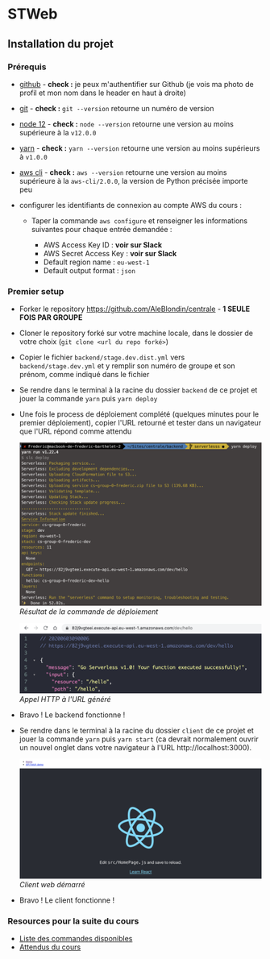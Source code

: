 # STWeb

## Installation du projet

### Prérequis

- [github](https://github.com) - **check :** je peux m'authentifier sur Github (je vois ma photo de profil et mon nom dans le header en haut à droite)
- [git](https://git-scm.com/book/en/v2/Getting-Started-Installing-Git) - **check :** `git --version` retourne un numéro de version
- [node 12](https://nodejs.org/en/download/) - **check :** `node --version` retourne une version au moins supérieure à la `v12.0.0`
- [yarn](https://yarnpkg.com/getting-started/install) - **check :** `yarn --version` retourne une version au moins supérieurs à `v1.0.0`
- [aws cli](https://docs.aws.amazon.com/cli/latest/userguide/install-cliv2.html) - **check :** `aws --version` retourne une version au moins supérieure à la `aws-cli/2.0.0`, la version de Python précisée importe peu
- configurer les identifiants de connexion au compte AWS du cours :

    - Taper la commande `aws configure` et renseigner les informations suivantes pour chaque entrée demandée :

        - AWS Access Key ID : **voir sur Slack**
        - AWS Secret Access Key : **voir sur Slack**
        - Default region name : `eu-west-1`
        - Default output format : `json`

### Premier setup

- Forker le repository https://github.com/AleBlondin/centrale - **1 SEULE FOIS PAR GROUPE**
- Cloner le repository forké sur votre machine locale, dans le dossier de votre choix (`git clone <url du repo forké>`)
- Copier le fichier `backend/stage.dev.dist.yml` vers `backend/stage.dev.yml` et y remplir son numéro de groupe et son prénom, comme indiqué dans le fichier
- Se rendre dans le terminal à la racine du dossier `backend` de ce projet et jouer la commande `yarn` puis `yarn deploy`
- Une fois le process de déploiement complété (quelques minutes pour le premier déploiement), copier l'URL retourné et tester dans un navigateur que l'URL répond comme attendu

    ![Résultat de la commande de déploiement](doc/assets/yarn_deploy.png)
    *Résultat de la commande de déploiement*

    ![Appel HTTP à l'URL généré](doc/assets/hello_return.png)
    *Appel HTTP à l'URL généré*

- Bravo ! Le backend fonctionne !
- Se rendre dans le terminal à la racine du dossier `client` de ce projet et jouer la commande `yarn` puis `yarn start` (ca devrait normalement ouvrir un nouvel onglet dans votre navigateur à l'URL http://localhost:3000).

    ![Client démarré](doc/assets/react_start.png)
    *Client web démarré*

- Bravo ! Le client fonctionne !

### Resources pour la suite du cours

- [Liste des commandes disponibles](doc/available_commands.md)
- [Attendus du cours](doc/expectations.md)
